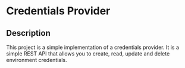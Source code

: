 <!-- create readme for this project -->

# Credentials Provider

## Description

This project is a simple implementation of a credentials provider. It is a simple REST API that allows you to create, read, update and delete environment credentials.
